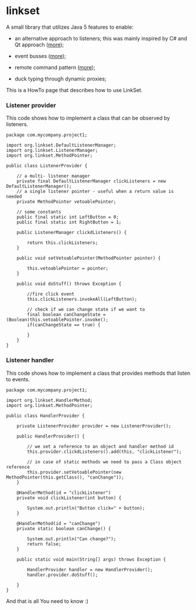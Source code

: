 # linkset
A small library that utilizes Java 5 features to enable:

* an alternative approach to listeners; this was mainly inspired by C# and Qt approach 
(<a href="http://www.codeproject.com/KB/library/Linkset.aspx">more</a>);

* event busses
(<a href="http://www.codeproject.com/KB/library/Linkset_EventBus.aspx">more</a>);

* remote command pattern
(<a href="http://www.codeproject.com/KB/architecture/command_pattern_article.aspx">more</a>);
* duck typing through dynamic proxies;



This is a HowTo page that describes how to use LinkSet.
### Listener provider

This code shows how to implement a class that can be observed by listeners.
```
package com.mycompany.project1;

import org.linkset.DefaultListenerManager;
import org.linkset.ListenerManager;
import org.linkset.MethodPointer;

public class ListenerProvider {

    // a multi- listener manager
    private final DefaultListenerManager clickListeners = new DefaultListenerManager();
    // a single listener pointer - useful when a return value is needed
    private MethodPointer vetoablePointer;

    // some constants
    public final static int LeftButton = 0;
    public final static int RightButton = 1;

    public ListenerManager clickdListeners() {
        
        return this.clickListeners;
    }

    public void setVetoablePointer(MethodPointer pointer) {

        this.vetoablePointer = pointer;
    }

    public void doStuff() throws Exception {

        //fire click event
        this.clickListeners.invokeAll(LeftButton);

        // check if we can change state if we want to
        final boolean canChangeState = (Boolean)this.vetoablePointer.invoke();
        if(canChangeState == true) {

        }
    }
}
```
### Listener handler

This code shows how to implement a class that provides methods that listen to events.
```
package com.mycompany.project1;

import org.linkset.HandlerMethod;
import org.linkset.MethodPointer;

public class HandlerProvider {

    private ListenerProvider provider = new ListenerProvider();

    public HandlerProvider() {

        // we set a reference to an object and handler method id
        this.provider.clickdListeners().add(this, "clickListener");

        // in case of static methods we need to pass a Class object reference
        this.provider.setVetoablePointer(new MethodPointer(this.getClass(), "canChange"));
    }

    @HandlerMethod(id = "clickListener")
    private void clickListener(int button) {

        System.out.println("Button click=" + button);
    }

    @HandlerMethod(id = "canChange")
    private static boolean canChange() {

        System.out.println("Can change?");
        return false;
    }

    public static void main(String[] args) throws Exception {

        HandlerProvider handler = new HandlerProvider();
        handler.provider.doStuff();

    }
}
```
And that is all You need to know :)


